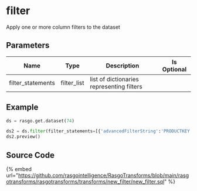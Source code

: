 

# filter

Apply one or more column filters to the dataset

## Parameters

|       Name        |    Type     |                Description                | Is Optional |
| ----------------- | ----------- | ----------------------------------------- | ----------- |
| filter_statements | filter_list | list of dictionaries representing filters |             |


## Example

```python
ds = rasgo.get.dataset(74)

ds2 = ds.filter(filter_statements=[{'advancedFilterString':'PRODUCTKEY < 500'}, {'columnName':'PRODUCTKEY', 'operator':'>', 'comparisonValue':'101'}])
ds2.preview()
```

## Source Code

{% embed url="https://github.com/rasgointelligence/RasgoTransforms/blob/main/rasgotransforms/rasgotransforms/transforms/new_filter/new_filter.sql" %}

